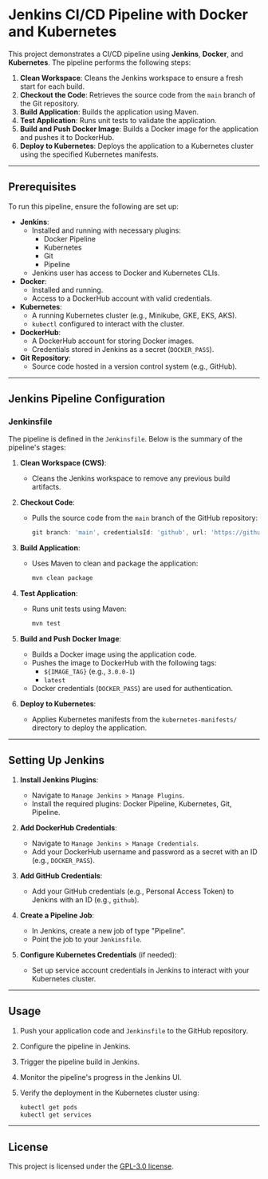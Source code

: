# Jenkins CI/CD Pipeline with Docker and Kubernetes

This project demonstrates a CI/CD pipeline using **Jenkins**, **Docker**, and **Kubernetes**. The pipeline performs the following steps:

1. **Clean Workspace**: Cleans the Jenkins workspace to ensure a fresh start for each build.
2. **Checkout the Code**: Retrieves the source code from the `main` branch of the Git repository.
3. **Build Application**: Builds the application using Maven.
4. **Test Application**: Runs unit tests to validate the application.
5. **Build and Push Docker Image**: Builds a Docker image for the application and pushes it to DockerHub.
6. **Deploy to Kubernetes**: Deploys the application to a Kubernetes cluster using the specified Kubernetes manifests.

---

## Prerequisites

To run this pipeline, ensure the following are set up:

- **Jenkins**:
  - Installed and running with necessary plugins:
    - Docker Pipeline
    - Kubernetes
    - Git
    - Pipeline
  - Jenkins user has access to Docker and Kubernetes CLIs.
- **Docker**:
  - Installed and running.
  - Access to a DockerHub account with valid credentials.
- **Kubernetes**:
  - A running Kubernetes cluster (e.g., Minikube, GKE, EKS, AKS).
  - `kubectl` configured to interact with the cluster.
- **DockerHub**:
  - A DockerHub account for storing Docker images.
  - Credentials stored in Jenkins as a secret (`DOCKER_PASS`).
- **Git Repository**:
  - Source code hosted in a version control system (e.g., GitHub).

---

## Jenkins Pipeline Configuration

### Jenkinsfile

The pipeline is defined in the `Jenkinsfile`. Below is the summary of the pipeline's stages:

1. **Clean Workspace (CWS)**:
   - Cleans the Jenkins workspace to remove any previous build artifacts.

2. **Checkout Code**:
   - Pulls the source code from the `main` branch of the GitHub repository:
     ```groovy
     git branch: 'main', credentialsId: 'github', url: 'https://github.com/Karimbraham/GitJenDocKub'
     ```

3. **Build Application**:
   - Uses Maven to clean and package the application:
     ```bash
     mvn clean package
     ```

4. **Test Application**:
   - Runs unit tests using Maven:
     ```bash
     mvn test
     ```

5. **Build and Push Docker Image**:
   - Builds a Docker image using the application code.
   - Pushes the image to DockerHub with the following tags:
     - `${IMAGE_TAG}` (e.g., `3.0.0-1`)
     - `latest`
   - Docker credentials (`DOCKER_PASS`) are used for authentication.

6. **Deploy to Kubernetes**:
   - Applies Kubernetes manifests from the `kubernetes-manifests/` directory to deploy the application.

---

## Setting Up Jenkins

1. **Install Jenkins Plugins**:
   - Navigate to `Manage Jenkins > Manage Plugins`.
   - Install the required plugins: Docker Pipeline, Kubernetes, Git, Pipeline.

2. **Add DockerHub Credentials**:
   - Navigate to `Manage Jenkins > Manage Credentials`.
   - Add your DockerHub username and password as a secret with an ID (e.g., `DOCKER_PASS`).

3. **Add GitHub Credentials**:
   - Add your GitHub credentials (e.g., Personal Access Token) to Jenkins with an ID (e.g., `github`).

4. **Create a Pipeline Job**:
   - In Jenkins, create a new job of type "Pipeline".
   - Point the job to your `Jenkinsfile`.

5. **Configure Kubernetes Credentials** (if needed):
   - Set up service account credentials in Jenkins to interact with your Kubernetes cluster.

---
 

## Usage

1. Push your application code and `Jenkinsfile` to the GitHub repository.
2. Configure the pipeline in Jenkins.
3. Trigger the pipeline build in Jenkins.
4. Monitor the pipeline's progress in the Jenkins UI.
5. Verify the deployment in the Kubernetes cluster using:

   ```bash
   kubectl get pods
   kubectl get services
   ```

---

## License

This project is licensed under the [GPL-3.0 license](LICENSE).
 
